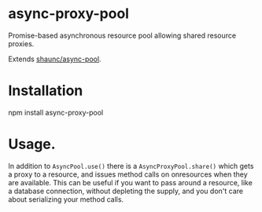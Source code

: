 # async-proxy-pool
Promise-based asynchronous resource pool allowing shared resource proxies.

Extends [shaunc/async-pool](https://github.com/shaunc/async-pool).

# Installation

npm install async-proxy-pool

# Usage.

In addition to `AsyncPool.use()` there is a `AsyncProxyPool.share()` which gets a proxy to a resource, and issues
method calls on onresources when they are available. This can be useful if you want to pass around a resource, like
a database connection, without depleting the supply, and you don't care about serializing your method calls.


  

